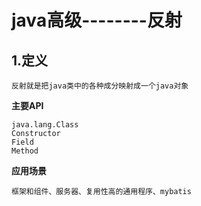 # java高级--------反射
## 1.定义
    
    反射就是把java类中的各种成分映射成一个java对象
    
**主要API**
    
    java.lang.Class
    Constructor
    Field
    Method
 
 **应用场景**
 
    框架和组件、服务器、复用性高的通用程序、mybatis
 
